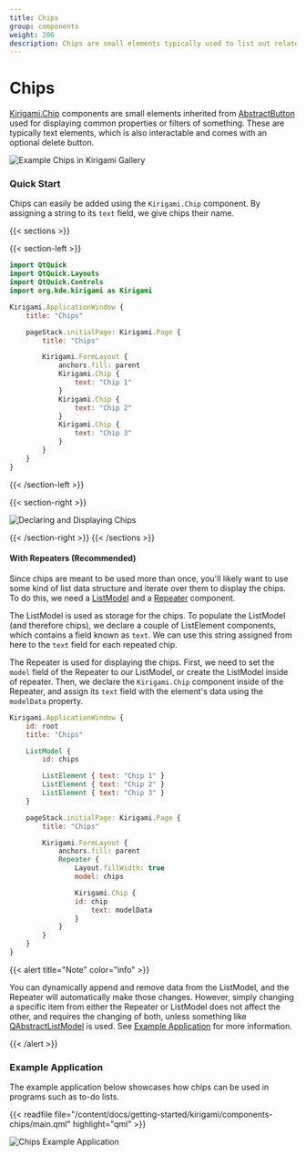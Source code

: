 ```yaml
---
title: Chips
group: components
weight: 206
description: Chips are small elements typically used to list out related properties.
---
```


# Chips

[Kirigami.Chip](docs:kirigami2;Chip) components are small elements inherited from [AbstractButton](https://doc.qt.io/qt-6/qml-qtquick-controls2-abstractbutton.html) used for displaying common properties or filters of something. These are typically text elements, which is also interactable and comes with an optional delete button.

![Example Chips in Kirigami Gallery](components-chips/chips\_kirigami\_gallery.png)

### Quick Start

Chips can easily be added using the `Kirigami.Chip` component. By assigning a string to its `text` field, we give chips their name.

\{{< sections >\}}

\{{< section-left >\}}

```qml
import QtQuick
import QtQuick.Layouts
import QtQuick.Controls
import org.kde.kirigami as Kirigami

Kirigami.ApplicationWindow {
    title: "Chips"

    pageStack.initialPage: Kirigami.Page {
        title: "Chips"

        Kirigami.FormLayout {
            anchors.fill: parent
            Kirigami.Chip {
                text: "Chip 1"
            }
            Kirigami.Chip {
                text: "Chip 2"
            }
            Kirigami.Chip {
                text: "Chip 3"
            }
        }
    }
}
```

\{{< /section-left >\}}

\{{< section-right >\}}

![Declaring and Displaying Chips](components-chips/chips\_usage.png)

\{{< /section-right >\}} \{{< /sections >\}}

#### With Repeaters (Recommended)

Since chips are meant to be used more than once, you'll likely want to use some kind of list data structure and iterate over them to display the chips. To do this, we need a [ListModel](https://doc.qt.io/qt-6/qml-qtqml-models-listmodel.html) and a [Repeater](https://doc.qt.io/qt-6/qml-qtquick-repeater.html) component.

The ListModel is used as storage for the chips. To populate the ListModel (and therefore chips), we declare a couple of ListElement components, which contains a field known as `text`. We can use this string assigned from here to the `text` field for each repeated chip.

The Repeater is used for displaying the chips. First, we need to set the `model` field of the Repeater to our ListModel, or create the ListModel inside of repeater. Then, we declare the `Kirigami.Chip` component inside of the Repeater, and assign its `text` field with the element's data using the `modelData` property.

```qml
Kirigami.ApplicationWindow {
    id: root
    title: "Chips"

    ListModel {
        id: chips

        ListElement { text: "Chip 1" }
        ListElement { text: "Chip 2" }
        ListElement { text: "Chip 3" }
    }

    pageStack.initialPage: Kirigami.Page {
        title: "Chips"

        Kirigami.FormLayout {
            anchors.fill: parent
            Repeater {
                Layout.fillWidth: true
                model: chips

                Kirigami.Chip {
                id: chip
                    text: modelData
                }
            }
        }
    }
}
```

\{{< alert title="Note" color="info" >\}}

You can dynamically append and remove data from the ListModel, and the Repeater will automatically make those changes. However, simply changing a specific item from either the Repeater or ListModel does not affect the other, and requires the changing of both, unless something like [QAbstractListModel](https://doc.qt.io/qt-6/qabstractlistmodel.html) is used. See [Example Application](index-14.md#example-application) for more information.

\{{< /alert >\}}

### Example Application

The example application below showcases how chips can be used in programs such as to-do lists.

\{{< readfile file="/content/docs/getting-started/kirigami/components-chips/main.qml" highlight="qml" >\}}

![Chips Example Application](components-chips/chips\_example\_app.png)

